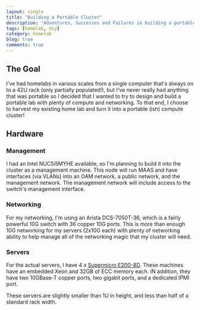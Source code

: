 ```yaml
---
layout: single
title: "Building a Portable Cluster"
description: "Adventures, Successes and Failures in building a portable cluster."
tags: [homelab, diy]
category: homelab
blog: true
comments: true
---
```


## The Goal

I've had homelabs in various scales from a single computer that's always on to a 42U rack (only partially populated!), but I've never really had anything that was portable so I decided that I wanted to try to design and build a portable lab with plenty of compute and networking. To that end, I choose to harvest my existing home lab and turn it into a portable (ish) compute cluster!

## Hardware

### Management

I had an Intel NUC5i5MYHE available, so I'm planning to build it into the cluster as a management machine. This node will run MAAS and have interfaces (via VLANs) into an OAM network, a public network, and the management network. The management network will include access to the switch's management interface.

### Networking

For my networking, I'm using an Arista DCS-7050T-36, which is a fairly powerful 10G switch with 36 copper 10G ports. This is more than enough 10G networking for my servers (2x10G each) with plenty of networking ability to help manage all of the networking magic that my cluster will need.

### Servers

For the actual servers, I have 4 x [Supermicro E200-8D][servers]. These machines have an embedded Xeon and 32GB of ECC memory each. IN addition, they have two 10GBase-T copper ports, two gigabit ports, and a dedicated IPMI port.

These servers are slightly smaller than 1U in height, and less than half of a standard rack width.

[servers]: https://www.supermicro.com/products/system/Mini-ITX/SYS-E200-8D.cfm